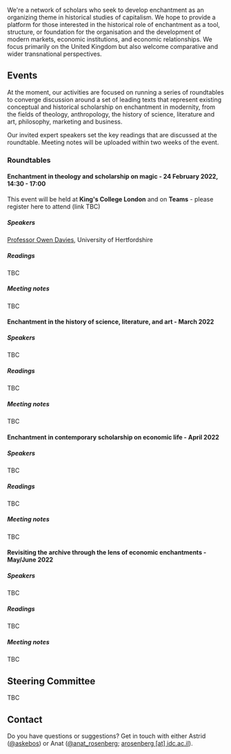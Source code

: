 We're a network of scholars who seek to develop enchantment as an organizing theme in historical studies of capitalism. We hope to provide a platform for those interested in the historical role of enchantment as a tool, structure, or foundation for the organisation and the development of modern markets, economic institutions, and economic relationships. We focus primarily on the United Kingdom but also welcome comparative and wider transnational perspectives. 

## Events
At the moment, our activities are focused on running a series of roundtables to converge discussion around a set of leading texts that represent existing conceptual and historical scholarship on enchantment in modernity, from the fields of theology, anthropology, the history of science, literature and art, philosophy, marketing and business.

Our invited expert speakers set the key readings that are discussed at the roundtable. Meeting notes will be uploaded within two weeks of the event.

### Roundtables

#### Enchantment in theology and scholarship on magic - 24 February 2022, 14:30 - 17:00
This event will be held at **King's College London** and on **Teams** - please register here to attend (link TBC)

##### Speakers
[Professor Owen Davies](https://researchprofiles.herts.ac.uk/portal/en/persons/owen-davies(f0d6f1f0-37f4-4107-bb4c-91e2d36fab2e).html), University of Hertfordshire

##### Readings
TBC

##### Meeting notes
TBC


#### Enchantment in the history of science, literature, and art - March 2022

##### Speakers
TBC

##### Readings
TBC

##### Meeting notes
TBC



#### Enchantment in contemporary scholarship on economic life - April 2022

##### Speakers
TBC

##### Readings
TBC

##### Meeting notes
TBC


#### Revisiting the archive through the lens of economic enchantments - May/June 2022

##### Speakers
TBC

##### Readings
TBC

##### Meeting notes
TBC



## Steering Committee
TBC 

## Contact
Do you have questions or suggestions? Get in touch with either Astrid ([@askebos](https://twitter.com/askebos)) or Anat ([@anat_rosenberg](https://twitter.com/anat_rosenberg); [arosenberg [at] idc.ac.il](mailto:arosenberg@idc.ac.il)).
